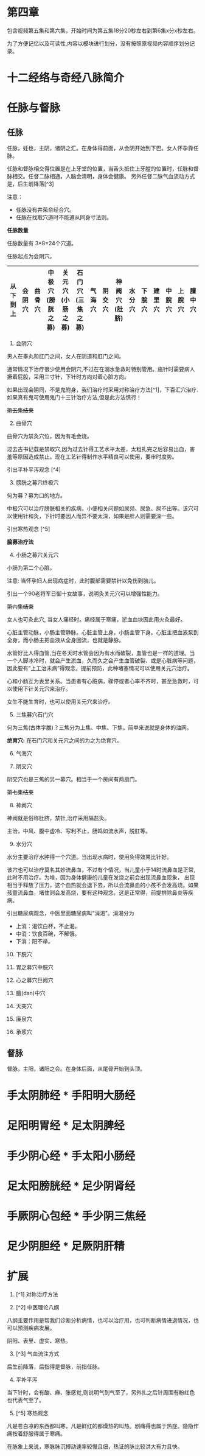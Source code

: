 # 第四章

包含视频第五集和第六集，开始时间为第五集18分20秒左右到第6集x分x秒左右。

为了方便记忆以及可读性,内容以模块进行划分，没有按照原视频内容顺序划分记录。

# 十二经络与奇经八脉简介

# 任脉与督脉

## 任脉

任脉，妊也，主阴，诸阴之汇。在身体得前面，从会阴开始到下巴。女人怀孕靠任脉。

任脉和督脉相交得位置是在上牙堂的位置，当舌头抵住上牙膛的位置时，任脉和督脉相交。任督二脉相通，人脑会清明，身体会健康。
另外任督二脉气血流动方式是，后生前降落[^3]

注意：

- 任脉没有井荣俞经合穴。
- 任脉在找取穴道时不能遵从同身寸法则。

**任脉数量**

任脉数量有 3*8=24个穴道。

任脉起点为会阴穴。

| 从下到上 | 会阴穴 | 曲骨穴 | 中极穴(膀胱之募) | 关元穴(小肠之募) | 石门穴(三焦之募) | 气海穴 | 阴交穴 | 神阙穴(肚脐) | 水分穴 | 下脘穴 | 建里穴 | 中脘穴 | 上脘穴 | 膻中穴 | 玉堂穴 | 鸠尾穴 | 天突穴 | 廉泉穴 | 承浆穴 |
|------|-----|-----|-----------|-----------|-----------|-----|-----|---------|-----|-----|-----|-----|-----|-----|-----|-----|-----|-----|-----|

1. 会阴穴

男人在睾丸和肛门之间，女人在阴道和肛门之间。

通常情况下治疗很少使用会阴穴,不过在在溺水急救时特别管用。施针时需要病人撅着屁股，采用三寸针，下针时方向对着心脏方向。

如果出现会阴同，不是鬼附身，我们治疗时采用对称治疗方法[^1]，下百汇穴治疗. 如果真有鬼可使用鬼门十三针治疗方法,但是此方法慎行！

~~第五集结束~~

2. 曲骨穴

曲骨穴为禁灸穴位，因为有毛会烧。

过去古书记载是禁取穴,因为过去针得工艺水平太差，太粗扎完之后容易出血，害羞等原因造成禁止。现在工艺针得制作水平精良可以使用，要审时度势。

引出平补平泻观念 [^4]

3. 膀胱之募穴终极穴

何为募？募为口的地方。

中极穴可以治疗膀胱相关的疾病，小便相关问题如尿频、尿急、尿不出等。该穴可以使用针和灸，下针时要因人而异不要太深，如果是胖人则需要深一些。

引出寒热观念 [^5]

**腧募治疗法**

4. 小肠之募穴关元穴

小肠为第二个心脏。

注意: 当怀孕妇人出现病症时，此时腹部需要禁针以免伤到胎儿。

引出一个90老将军日御十女故事，说明灸关元穴可以增强性能力。

~~第六集结束~~

女人也可灸此穴, 当女人痛经时。痛经属于寒痛，淤血血块因此用火灸最好。

心脏主管动脉，小肠主管静脉。心脏主管上身，小肠主管下身。心脏主把血液泵到全身，而小肠主把血液从全身回流，也就是静脉。

水管好比人得血管,当在冬天时水管会因为有水而破裂，血管也是一样的道理。当一个人脚冰冷时，就会产生淤血，久而久之会产生血管破裂、或是心脏病等问题，
因此要有“上工治未病”得观念，提前预防，此种堵塞情况可以使用关元穴治疗。

心和小肠互为表里关系。当患者有心脏病，骤停或者心率不齐时，甚至急救时，可以使用下针关元穴来治疗。

女生不能生育时，也可以使用关元穴来治疗。

5. 三焦募穴石门穴

何为三焦(古体字膲)？三焦分为上焦、中焦、下焦。简单来说就是身体的油网。

**绝育穴:** 在石门穴和关元穴之间的为之为绝育穴。

6. 气海穴

7. 阴交穴

阴交穴也是三焦的另一募穴。相当于一个房间有两扇门。

~~第七集结束~~

8. 神阙穴

神阙就是俗称肚脐，禁针,治疗采用隔盐灸。

主治，中风、腹中虚冷、写利不止，肠鸣如流水声，脱肛等。

9. 水分穴

水分主要治疗水肿得一个穴道。当出现水病时，使用灸得效果比针好。

该穴也可以治疗莫名其妙流鼻血，不过有个情况，当儿童小于14时流鼻血是正常,此时不用治疗。为啥，因为身体健康的儿童在发烧之前会出现流鼻血现象，
出现相当于释放了压力，这个血热就会退下去，所以会流鼻血的小孩不会发高烧。如果孩童流鼻血，堵住则会发高烧，要有这种观念，这是正常得，前提排除鼻炎等疾病。

引出糖尿病观念，中医里面糖尿病叫“消渴”。消渴分为

- 上消：渴饮白杯，不止渴。
- 中消：饮食百碗，不解饿。
- 下消：阳不举。

10. 下脘穴

11. 胃之募穴中脘穴
12. 心之募穴巨阙穴
13. 膻(dan)中穴
14. 天突穴
15. 廉泉穴
16. 承浆穴

## 督脉

督脉，主阳，诸阳之会。在身体后面，从尾骨开始到头顶。

# 手太阴肺经 * 手阳明大肠经

# 足阳明胃经 * 足太阴脾经

# 手少阴心经 * 手太阳小肠经

# 足太阳膀胱经 * 足少阴肾经

# 手厥阴心包经 * 手少阴三焦经

# 足少阴胆经 * 足厥阴肝精

# 扩展

1. [^1] 对称治疗方法

2. [^2] 中医理论八纲

八纲主要作用是帮我们诊断分析病情，也可以治疗用，也可判断病情进退情况，也可以预测疾病发展。

阴阳、表里、虚实、寒热。

3. [^3] 气血流注方式

后生前降落，后指得是督脉，前指任脉。

4. 平补平泻

当下针时，会有酸、麻、胀感觉,则说明气到气至了，另外扎之后针周围有粉红色也代表气至了。

5. [^5] 寒热观念

凡是苍白凉的东西都叫寒，凡是鲜红的都燥热的叫热。剧痛得也属于热症。隐隐作痛按着舒服得属于寒痛。

在脉象上来说，寒脉脉沉搏动速率较慢且细，热证的脉比较洪大有力且快。